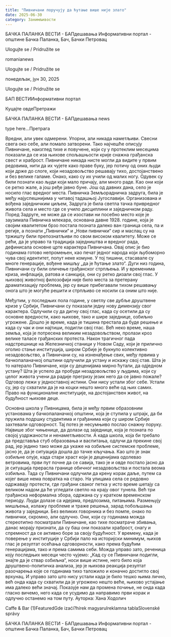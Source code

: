 ```yaml
---
title: "Пивничани поручују да ћутање више није злато"
date: 2025-06-30
category: Занимљивости
---
```


БАЧКА ПАЛАНКА ВЕСТИ - БАПдешавања Информативни портал - општине Бачка Паланка, Бач, Бачки Петровац

Ulogujte se / Pridružite se

romanianews

Ulogujte se / Pridružite se

понедељак, јун 30, 2025

Ulogujte se / Pridružite se

БАП ВЕСТИИнформативни портал

Куцајте овдеПретражи

БАЧКА ПАЛАНКА ВЕСТИ - БАПдешавања news

type here...Претрага

Вредни, али увек одмерени. Упорни, али никада наметљиви. Свесни свега око себе, али помало затворени. Тако најчешће описују Пивничане, наизглед тихе и повучене, који су у протеклим месецима показали да се иза њихове спољашњости крије снажна грађанска свест и храброст.
Пивничане никада нисте могли да видите у првим редовима, нити да их чујете како праве буку, јер потичу од оних људи који држе до слоге, који незадовољство решавају тихо, достојанствено и без велике галаме. Онако, како су их учили од малих ногу. Одувек су били познати као људи који мало причају, али много раде. Као они који се ретко жале, а још ређе јавно буне. Још од давних дана, село је носило глас вредног места. Пивничка Земљорадничка задруга, била је међу најуспешнијима у читавој тадашњој Југославији. Организована и вођена заједничким циљем, Задруга је била светла тачка привредног живота села и место где се учило дисциплини и заједничком раду. Поред Задруге, не може да се изостави ни посебно место које је заузимала Пивничка млекара, основана давне 1928. године, која је својим квалитетом брзо постала позната далеко ван граница села, па и регије, а познати „Пивнички“ и „Нови пивнички“ сир и маслац су на тржишту били препознатљиви по свом високом квалитету.
Може се рећи, да је управо та традиција заједништва и вредног рада, дефинисала основне црте карактера Пивничана. Овај опис је био годинама готово непромењен, као печат једног народа који љубоморно чува свој идентитет, попут неке комуне.
У тој тишини, стасавале су многе генерације, вођене мишљу „да је ћутање злато“. Дуги низ година, Пивничани су били оличење грађанског стрпљења. И у временима криза, инфлација, ратова и санкција, они су ретко дизали свој глас. У њиховој животној филозофији није било места за претерану драматизацију проблема, јер су више прибегавали тихом решавању онога што је могуће решити и стрпљиво се носили са оним што није.


Међутим, у последњих пола године, у светлу све дубље друштвене кризе у Србији, Пивничани су показали једну нову димензију свог карактера. Одлучили су да дигну свој глас, када су осетили да су основне вредности, како њихове, тако и шире заједнице, озбиљно угрожене. Дошло је време, када је тишина престала да буде решење и када су чак и они најтиши, подигли свој глас. Већ неко време, наша земља, која је потресена великим незадовољством, пролази кроз велике таласе грађанских
протеста. Након трагичног пада надстрешнице на Железничкој станици у Новом Саду, који је прилично оголио стање институција, широм Србије је букнуло колективно незадовољство, а Пивничани су, на изненађење свих, међу првима у бачкопаланачкој општини одлучили да устану и искажу свој став.
Шта је то натерало Пивничане, који су деценијама мирно ћутали, да одједном устану? Шта је успело да пробуди незадовољство у људима, који су целог живота учени да радије прегризу језик него да се јавно пожале? Одговор лежи у једноставној истини. Они нису устали због себе. Устали су, јер су схватили да је на коцки нешто много веће од њих самих. Право на функционалне институције, на достојанствен живот, на будућност њихове деце.


Основна школа у Пивницама, била је међу првим образовним установама у бачкопаланачкој општини, која је ступила у штрајк, да би пружила подршку студентима и грађанима који су широм Србије захтевали одговорност. Тај потез је несумњиво послао снажну поруку. Највише због чињенице, да долази од заједнице, која је позната по својој уздржаности и ненаметљивости. А када школа, која би требало да представља стуб образовања и васпитања, одлучи да прекине свој рад, јер једино тако може да укаже на озбиљне системске проблеме, јасно је, да је ситуација дошла до тачке кључања.
Као што је знак озбиљне олује, када стари храст који је деценијама одолевао ветровима, први пут почне да се савија, тако је и овде постало јасно да је ситуација прерасла границе обичног незадовољства и постала веома озбиљна.
Тада су Пивничани одлучили да крену корак даље, путем са којег више нема повратка на старо. На улицама села се редовно одржавају протести, где грађани сваког петка у исто време шетају са великом надом да ће угледати светло на крају овог тунела. Већ три грађанска неформална збора, одржана су у кратком временском периоду. Људи долазе са идејама, предлозима, питањима. Размењују мишљења, излажу проблеме и траже решења, зарад побољшања живота у заједници. Без великих говорника и без помпе, онако по пивнички, скромно, али одлучно.
Они, који су годинама можда стереотипно посматрали Пивничане, као тихе посматраче збивања, данас морају признати, да су баш они показали храброст, снагу и спремност да се активно боре за своју будућност. У времену, када је поверење у институције у Србији пало на историјски минимум, њихов глас је резултат осећања одговорности, како према будућим генерацијама, тако и према самима себи. Можда управо зато, реченица коју последњих месеци често чујемо: „Кад су се Пивничани подигли, знајте да је ствар озбиљна“, носи више истине, него било која друштвено-политичка анализа, јер је њихова реакција резултат разочарења које се годинама тихо таложило и коначно достигло свој врхунац.
И управо зато што нису устали када је било тешко њима лично, већ онда када су схватили да је угрожено нешто веће, њихово устајање има далеко већи значај. Показује нам да промена почиње, не онда када гласно вичемо, него када се усудимо да направимо први корак и одлучно останемо на том путу.
Ауторка: Хана Ходолич

Caffe & Bar (1)FeaturedGde izaći?hírek magyarulreklamna tablaSlovenské správy

БАЧКА ПАЛАНКА ВЕСТИ - БАПдешавања Информативни портал - општине Бачка Паланка, Бач, Бачки Петровац
